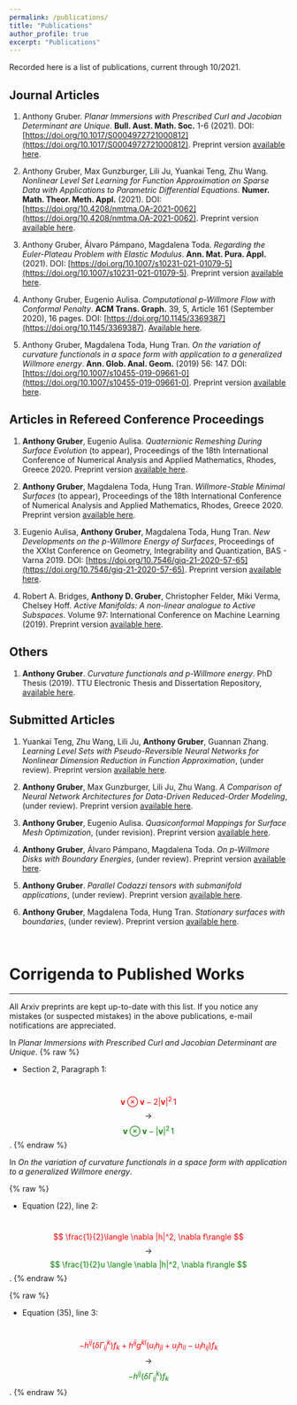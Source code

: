 ```yaml
---
permalink: /publications/
title: "Publications"
author_profile: true
excerpt: "Publications"
---
```


Recorded here is a list of publications, current through 10/2021.

## Journal Articles
1.  Anthony Gruber.  *Planar Immersions with Prescribed Curl and Jacobian Determinant are Unique*.  **Bull. Aust. Math. Soc.** 1-6 (2021).  DOI: [https://doi.org/10.1017/S0004972721000812](https://doi.org/10.1017/S0004972721000812).  Preprint version [available here](https://arxiv.org/abs/2107.13707#).

1.  Anthony Gruber, Max Gunzburger, Lili Ju, Yuankai Teng, Zhu Wang.  *Nonlinear Level Set Learning for Function Approximation on Sparse Data with Applications to Parametric Differential Equations*.  **Numer. Math. Theor. Meth. Appl.** (2021).  DOI: [https://doi.org/10.4208/nmtma.OA-2021-0062](https://doi.org/10.4208/nmtma.OA-2021-0062).  Preprint version [available here](https://arxiv.org/abs/2104.14072#).

1.  Anthony Gruber, Álvaro Pámpano, Magdalena Toda.  *Regarding the Euler-Plateau Problem with Elastic Modulus*. **Ann. Mat. Pura. Appl.** (2021).  DOI: [https://doi.org/10.1007/s10231-021-01079-5](https://doi.org/10.1007/s10231-021-01079-5).  Preprint version [available here](https://arxiv.org/abs/2010.00149#).

1.  Anthony Gruber, Eugenio Aulisa.  *Computational p-Willmore Flow with Conformal Penalty*. **ACM Trans. Graph.** 39, 5, Article 161 (September 2020), 16 pages. DOI: [https://doi.org/10.1145/3369387](https://doi.org/10.1145/3369387).  [Available here](https://dl.acm.org/doi/10.1145/3369387?cid=99659571076).

1.  Anthony Gruber, Magdalena Toda, Hung Tran.  *On the variation of curvature functionals in a space form with application to a generalized Willmore energy*. **Ann. Glob. Anal. Geom.** (2019) 56: 147.  DOI: [https://doi.org/10.1007/s10455-019-09661-0](https://doi.org/10.1007/s10455-019-09661-0).  Preprint version [available here](https://arxiv.org/abs/1905.01759#).

## Articles in Refereed Conference Proceedings
1.  **Anthony Gruber**, Eugenio Aulisa.  *Quaternionic Remeshing During Surface Evolution* (to appear), Proceedings of the 18th International Conference of Numerical Analysis and Applied Mathematics, Rhodes, Greece 2020.  Preprint version [available here](/files/preprints/QRDSE.pdf).

1.  **Anthony Gruber**, Magdalena Toda, Hung Tran.  *Willmore-Stable Minimal Surfaces* (to appear), Proceedings of the 18th International Conference of Numerical Analysis and Applied Mathematics, Rhodes, Greece 2020.  Preprint version [available here](/files/preprints/WSMS.pdf).

1.  Eugenio Aulisa, **Anthony Gruber**, Magdalena Toda, Hung Tran.  *New Developments on the p-Willmore Energy of Surfaces*, Proceedings of the XXIst Conference on Geometry, Integrability and Quantization, BAS - Varna 2019.  DOI: [https://doi.org/10.7546/giq-21-2020-57-65](https://doi.org/10.7546/giq-21-2020-57-65).  Preprint version [available here](/files/preprints/PWillmoreGIQ.pdf).

1.  Robert A. Bridges, **Anthony D. Gruber**, Christopher Felder, Miki Verma, Chelsey Hoff.  *Active Manifolds: A non-linear analogue to Active Subspaces*. Volume 97: International Conference on Machine Learning (2019).  Preprint version [available here](https://arxiv.org/abs/1904.13386#).

## Others
1.  **Anthony Gruber**.  *Curvature functionals and p-Willmore energy*.  PhD Thesis (2019).  TTU Electronic Thesis and Dissertation Repository, [available here](https://ttu-ir.tdl.org/handle/2346/85351#).

## Submitted Articles
1.  Yuankai Teng, Zhu Wang, Lili Ju, **Anthony Gruber**, Guannan Zhang.  *Learning Level Sets with Pseudo-Reversible Neural Networks for Nonlinear Dimension Reduction in Function Approximation*, (under review).  Preprint version [available here](/files/preprints/pseudo_rev_NN.pdf/).

1.  **Anthony Gruber**, Max Gunzburger, Lili Ju, Zhu Wang.  *A Comparison of Neural Network Architectures for Data-Driven Reduced-Order Modeling*, (under review).  Preprint version [available here](https://arxiv.org/abs/2110.03442#).

1.  **Anthony Gruber**, Eugenio Aulisa.  *Quasiconformal Mappings for Surface Mesh Optimization*, (under revision).  Preprint version [available here](/files/preprints/QC_paper.pdf).

1.  **Anthony Gruber**, Álvaro Pámpano, Magdalena Toda.  *On p-Willmore Disks with Boundary Energies*, (under review).  Preprint version [available here](https://arxiv.org/abs/2110.14778#).

1.  **Anthony Gruber**.  *Parallel Codazzi tensors with submanifold applications*, (under review).  Preprint version [available here](https://arxiv.org/abs/2004.03103#).

1.  **Anthony Gruber**, Magdalena Toda, Hung Tran.  *Stationary surfaces with boundaries*, (under review).  Preprint version [available here](https://arxiv.org/abs/1912.07103#).


&nbsp;
# Corrigenda to Published Works
---
All Arxiv preprints are kept up-to-date with this list.  If you notice any mistakes (or suspected mistakes) in the above publications, e-mail notifications are appreciated.

In *Planar Immersions with Prescribed Curl and Jacobian Determinant are Unique*.
{% raw %}
- Section 2, Paragraph 1:

&nbsp; &nbsp; &nbsp; &nbsp; &nbsp; &nbsp; &nbsp; &nbsp; &nbsp; &nbsp; <span style="color:red"> $$ \mathbf{v} \otimes \mathbf{v} - 2|\mathbf{v}|^2\,1 $$ </span> $$ \,\,\longrightarrow\,\, $$ <span style="color:green"> $$ \mathbf{v} \otimes \mathbf{v} - |\mathbf{v}|^2\,1 $$ </span>.
{% endraw %}

In *On the variation of curvature functionals in a space form with application to a generalized Willmore energy*.

{% raw %}
- Equation (22), line 2:

&nbsp; &nbsp; &nbsp; &nbsp; &nbsp; &nbsp; &nbsp; &nbsp; &nbsp; &nbsp; <span style="color:red"> $$ \frac{1}{2}\langle \nabla |h|^2, \nabla f\rangle $$ </span> $$ \,\,\longrightarrow\,\, $$ <span style="color:green"> $$ \frac{1}{2}u \langle \nabla |h|^2, \nabla f\rangle $$ </span>.
{% endraw %}

{% raw %}
- Equation (35), line 3:

&nbsp; &nbsp; &nbsp; &nbsp; &nbsp; &nbsp; &nbsp; &nbsp; &nbsp; &nbsp; <span style="color:red"> $$ - h^{ij}(\delta\Gamma^k_{ij})f_k + h^{ij}g^{kl}(u_ih_{jl}+u_jh_{il}-u_lh_{ij})f_k $$ </span> $$ \,\,\longrightarrow\,\, $$ <span style="color:green"> $$ -h^{ij}(\delta\Gamma^k_{ij})f_k $$ </span>.
{% endraw %}
